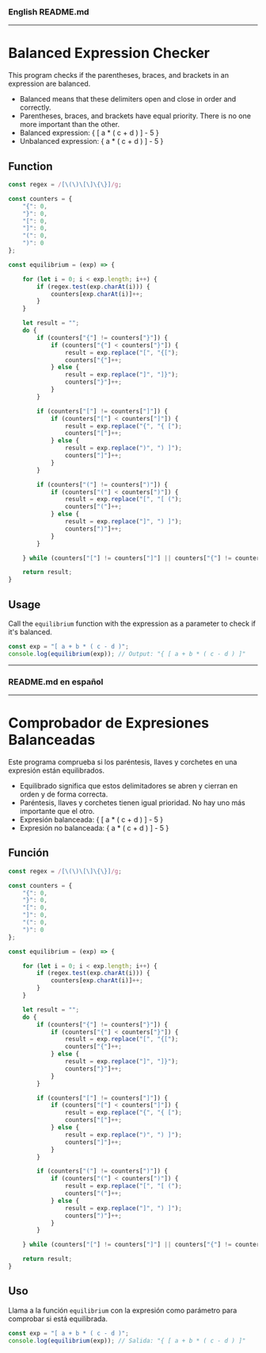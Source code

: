 ### English README.md

---

# Balanced Expression Checker

This program checks if the parentheses, braces, and brackets in an expression are balanced.

- Balanced means that these delimiters open and close in order and correctly.
- Parentheses, braces, and brackets have equal priority. There is no one more important than the other.
- Balanced expression: { [ a * ( c + d ) ] - 5 }
- Unbalanced expression: { a * ( c + d ) ] - 5 }

## Function

```javascript
const regex = /[\(\)\[\]\{\}]/g;

const counters = {
    "{": 0,
    "}": 0,
    "[": 0,
    "]": 0,
    "(": 0,
    ")": 0
};

const equilibrium = (exp) => {

    for (let i = 0; i < exp.length; i++) {
        if (regex.test(exp.charAt(i))) {
            counters[exp.charAt(i)]++;
        }
    }

    let result = "";
    do {
        if (counters["{"] != counters["}"]) {
            if (counters["{"] < counters["}"]) {
                result = exp.replace("[", "{[");
                counters["{"]++;
            } else {
                result = exp.replace("]", "]}");
                counters["}"]++;
            }
        }

        if (counters["["] != counters["]"]) {
            if (counters["["] < counters["]"]) {
                result = exp.replace("{", "{ [");
                counters["["]++;
            } else {
                result = exp.replace(")", ") ]");
                counters["]"]++;
            }
        }

        if (counters["("] != counters[")"]) {
            if (counters["("] < counters[")"]) {
                result = exp.replace("[", "[ (");
                counters["("]++;
            } else {
                result = exp.replace("]", ") ]");
                counters[")"]++;
            }
        }

    } while (counters["["] != counters["]"] || counters["{"] != counters["}"] || counters["("] != counters[")"]);

    return result;
}
```

## Usage

Call the `equilibrium` function with the expression as a parameter to check if it's balanced.

```javascript
const exp = "[ a + b * ( c - d )";
console.log(equilibrium(exp)); // Output: "{ [ a + b * ( c - d ) ]"
```

---

### README.md en español

---

# Comprobador de Expresiones Balanceadas

Este programa comprueba si los paréntesis, llaves y corchetes en una expresión están equilibrados.

- Equilibrado significa que estos delimitadores se abren y cierran en orden y de forma correcta.
- Paréntesis, llaves y corchetes tienen igual prioridad. No hay uno más importante que el otro.
- Expresión balanceada: { [ a * ( c + d ) ] - 5 }
- Expresión no balanceada: { a * ( c + d ) ] - 5 }

## Función

```javascript
const regex = /[\(\)\[\]\{\}]/g;

const counters = {
    "{": 0,
    "}": 0,
    "[": 0,
    "]": 0,
    "(": 0,
    ")": 0
};

const equilibrium = (exp) => {

    for (let i = 0; i < exp.length; i++) {
        if (regex.test(exp.charAt(i))) {
            counters[exp.charAt(i)]++;
        }
    }

    let result = "";
    do {
        if (counters["{"] != counters["}"]) {
            if (counters["{"] < counters["}"]) {
                result = exp.replace("[", "{[");
                counters["{"]++;
            } else {
                result = exp.replace("]", "]}");
                counters["}"]++;
            }
        }

        if (counters["["] != counters["]"]) {
            if (counters["["] < counters["]"]) {
                result = exp.replace("{", "{ [");
                counters["["]++;
            } else {
                result = exp.replace(")", ") ]");
                counters["]"]++;
            }
        }

        if (counters["("] != counters[")"]) {
            if (counters["("] < counters[")"]) {
                result = exp.replace("[", "[ (");
                counters["("]++;
            } else {
                result = exp.replace("]", ") ]");
                counters[")"]++;
            }
        }

    } while (counters["["] != counters["]"] || counters["{"] != counters["}"] || counters["("] != counters[")"]);

    return result;
}
```

## Uso

Llama a la función `equilibrium` con la expresión como parámetro para comprobar si está equilibrada.

```javascript
const exp = "[ a + b * ( c - d )";
console.log(equilibrium(exp)); // Salida: "{ [ a + b * ( c - d ) ]"
```

